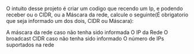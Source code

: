 O intuito desse projeto é criar um codigo que recendo um Ip, e podendo receber ou o CIDR, ou a Máscara da rede, calcule
o seguinte(É obrigatorio que seja informado um dos dois, CIDR ou Máscara):

A máscara da rede caso não tenha sido informada
O IP da Rede
O broadcast
CIDR caso não tenha sido informado
O número de IPs suportados na rede
